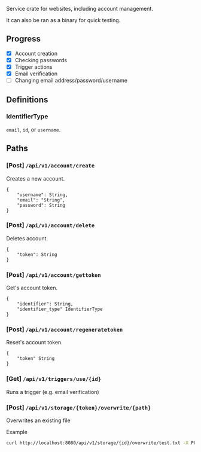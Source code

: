 Service crate for websites, including account management.

It can also be ran as a binary for quick testing.

## Progress

- [x] Account creation
- [x] Checking passwords
- [x] Trigger actions
- [x] Email verification
- [ ] Changing email address/password/username

## Definitions

### IdentifierType

`email`, `id`, or `username`.

## Paths

### [Post] `/api/v1/account/create`

Creates a new account.

```
{
	"username": String,
	"email": "String",
	"password": String
}
```

### [Post] `/api/v1/account/delete`

Deletes account.

```
{
	"token": String
}
```

### [Post] `/api/v1/account/gettoken`

Get's account token.

```
{
	"identifier": String,
	"identifier_type" IdentifierType
}
```

### [Post] `/api/v1/account/regeneratetoken`

Reset's account token.

```
{
	"token" String
}
```

### [Get] `/api/v1/triggers/use/{id}`

Runs a trigger (e.g. email verification)

### [Post] `/api/v1/storage/{token}/overwrite/{path}`

Overwrites an existing file

Example

```sh
curl http://localhost:8080/api/v1/storage/{id}/overwrite/test.txt -X POST -F 'file=@Cargo.toml'
```
